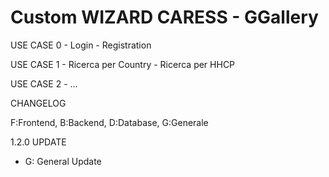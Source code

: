 # Custom WIZARD CARESS - GGallery



USE CASE 0
	- Login
	- Registration

USE CASE 1
	- Ricerca per Country
	- Ricerca per HHCP

USE CASE 2
	- ...

CHANGELOG 

F:Frontend, B:Backend, D:Database, G:Generale

1.2.0 UPDATE
 - G: General Update
